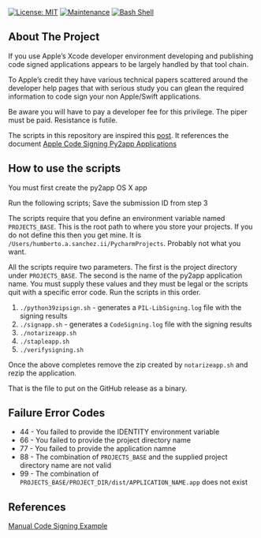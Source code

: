 [![License: MIT](https://img.shields.io/badge/License-MIT-yellow.svg)](https://opensource.org/licenses/MIT)
[![Maintenance](https://img.shields.io/badge/Maintained%3F-yes-green.svg)](https://GitHub.com/Naereen/StrapDown.js/graphs/commit-activity)
[![Bash Shell](https://badges.frapsoft.com/bash/v1/bash.png?v=103)](https://github.com/ellerbrock/open-source-badges/)

## About The Project
If you use Apple’s Xcode developer environment developing and publishing code signed applications appears to be largely handled by that tool chain.  

To Apple’s credit they have various technical papers scattered around the developer help pages that with serious study you can glean the required information to code sign your non Apple/Swift applications.  

Be aware you will have to pay a developer fee for this privilege.  The piper must be paid.  Resistance is futile.

The scripts in this repository are inspired this [post](https://hsanchezii.wordpress.com/2021/10/06/code-signing-python-py2app-applications/).  It references the document [Apple Code Signing Py2app Applications](https://www.scribd.com/document/530430186/Code-Signing-Py2App-Applications)

## How to use the scripts

You must first create the py2app OS X app

Run the following scripts;  Save the submission ID 
from step 3

The scripts require that you define an environment variable named `PROJECTS_BASE`.  This is the root path to where you store your projects.  If you do not define this then you get mine.  It is `/Users/humberto.a.sanchez.ii/PycharmProjects`.   Probably not what you want.

All the scripts require two parameters.  The first is the project directory under `PROJECTS_BASE`.  The second is the name of the py2app application name.  You must supply these values and they must be legal or the scripts quit with a specific error code.  Run the scripts in this order.

1. `./python39zipsign.sh` - generates a `PIL-LibSigning.log` file with the signing results
2. `./signapp.sh` - generates a `CodeSigning.log` file with the signing results
3. `./notarizeapp.sh`
4. `./stapleapp.sh `
5. `./verifysigning.sh`


Once the above completes remove the zip created by `notarizeapp.sh` and rezip the application.

That is the file to put on the GitHub release as a binary.



## Failure Error Codes

*   44 - You failed to provide the IDENTITY environment variable
*   66 - You failed to provide the project directory name
*   77 - You failed to provide the application namne
*   88 - The combination of `PROJECTS_BASE` and the supplied project directory name are not valid
*   99 - The combination of `PROJECTS_BASE/PROJECT_DIR/dist/APPLICATION_NAME.app` does not exist

## References
[Manual Code Signing Example](https://developer.apple.com/forums/thread/130855)
